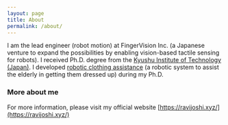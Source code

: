 ```yaml
---
layout: page
title: About
permalink: /about/
---
```


I am the lead engineer (robot motion) at FingerVision Inc. (a Japanese venture to expand the possibilities by enabling vision-based tactile sensing for robots).
I received Ph.D. degree from the [Kyushu Institute of Technology (Japan)](http://www.kyutech.ac.jp/english). 
I developed [robotic clothing assistance](https://www.ravijoshi.xyz/project/framework-robotic-clothing-assistance-imitation-learning) (a robotic system to assist the elderly in getting them dressed up) during my Ph.D.


### More about me
For more information, please visit my official website [https://ravijoshi.xyz/](https://ravijoshi.xyz/)
